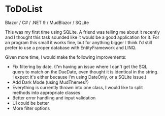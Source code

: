 # ToDoList
Blazor / C# / .NET 9 / MudBlazor / SQLite

This was my first time using SQLite. A friend was telling me about it recently and I thought this task sounded like it would be a good application for it.
For an program this small it works fine, but for anything bigger I think I'd still prefer to use a proper database with EntityFramework and LINQ.

Given more time, I would make the following improvements:
- Fix filtering by date. 
 (I'm having an issue where I can't get the SQL query to match on the DueDate, even thought it is identical in the string.
  I expect it's either because I'm using DateOnly, or a SQLite issue.)
- Add Dark Mode (using MudThemes?)
- Everything is currently thrown into one class, I would like to split methods into appropriate classes
- Better error handling and input validation
- UI could be better
- More filter options
